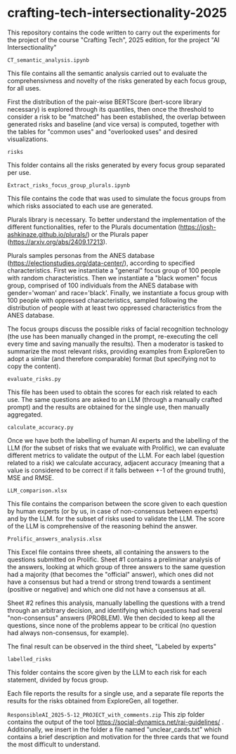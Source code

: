# crafting-tech-intersectionality-2025
This repository contains the code written to carry out the experiments for the project of the course "Crafting Tech", 2025 edition, for the project "AI Intersectionality"

```CT_semantic_analysis.ipynb```

This file contains all the semantic analysis carried out to evaluate the comprehensivness and novelty of the risks generated by each focus group, for all uses.

First the distribution of the pair-wise BERTScore (bert-score library necessary) is explored through its quantiles, then once the threshold to consider a risk to be "matched" has been established, the overlap between generated risks and baseline (and vice versa) is computed, together with the tables for "common uses" and "overlooked uses" and desired visualizations.


```risks```

This folder contains all the risks generated by every focus group separated per use.


```Extract_risks_focus_group_plurals.ipynb```

This file contains the code that was used to simulate the focus groups from which risks associated to each use are generated.

Plurals library is necessary. To better understand the implementation of the different functionalities, refer to the Plurals documentation (https://josh-ashkinaze.github.io/plurals/) or the Plurals paper (https://arxiv.org/abs/2409.17213).

Plurals samples personas from the ANES database (https://electionstudies.org/data-center/), according to specified characteristics.
First we instantiate a "general" focus group of 100 people with random characteristics. Then we instantiate a "black women" focus group, comprised of 100 individuals from the ANES database with gender='woman' and race='black'. Finally, we instantiate a focus group with 100 people with oppressed characteristics, sampled following the distribution of people with at least two oppressed characteristics from the ANES database.

The focus groups discuss the possible risks of facial recognition technology (the use has been manually changed in the prompt, re-executing the cell every time and saving manually the results). Then a moderator is tasked to summarize the most relevant risks, providing examples from ExploreGen to adopt a similar (and therefore comparable) format (but specifying not to copy the content).


```evaluate_risks.py```

This file has been used to obtain the scores for each risk related to each use. 
The same questions are asked to an LLM (through a manually crafted prompt) and the results are obtained for the single use, then manually aggregated.


```calculate_accuracy.py```

Once we have both the labelling of human AI experts and the labelling of the LLM (for the subset of risks that we evaluate with Prolific), we can evaluate different metrics to validate the output of the LLM. For each label (question related to a risk) we calculate accuracy, adjacent accuracy (meaning that a value is considered to be correct if it falls between +-1 of the ground truth), MSE and RMSE.


```LLM_comparison.xlsx```

This file contains the comparison between the score given to each question by human experts (or by us, in case of non-consensus between experts) and by the LLM. for the subset of risks used to validate the LLM. The score of the LLM is comprehensive of the reasoning behind the answer.


```Prolific_answers_analysis.xlsx```

This Excel file contains three sheets, all containing the answers to the questions submitted on Prolific. Sheet #1 contains a preliminar analysis of the answers, looking at which group of three answers to the same question had a majority (that becomes the "official" answer), which ones did not have a consensus but had a trend or strong trend towards a sentiment (positive or negative) and which one did not have a consensus at all.

Sheet #2 refines this analysis, manually labelling the questions with a trend through an arbitrary decision, and identifying which questions had several "non-consensus" answers (PROBLEM). We then decided to keep all the questions, since none of the problems appear to be critical (no question had always non-consensus, for example).

The final result can be observed in the third sheet, "Labeled by experts"


```labelled_risks```

This folder contains the score given by the LLM to each risk for each statement, divided by focus group.

Each file reports the results for a single use, and a separate file reports the results for the risks obtained from ExploreGen, all together.

```ResponsibleAI_2025-5-12_PROJECT_with_comments.zip```
This zip folder contains the output of the tool https://social-dynamics.net/rai-guidelines/ . Additionally, we insert in the folder a file named "unclear_cards.txt" which contains a brief description and motivation for the three cards that we found the most difficult to understand.



